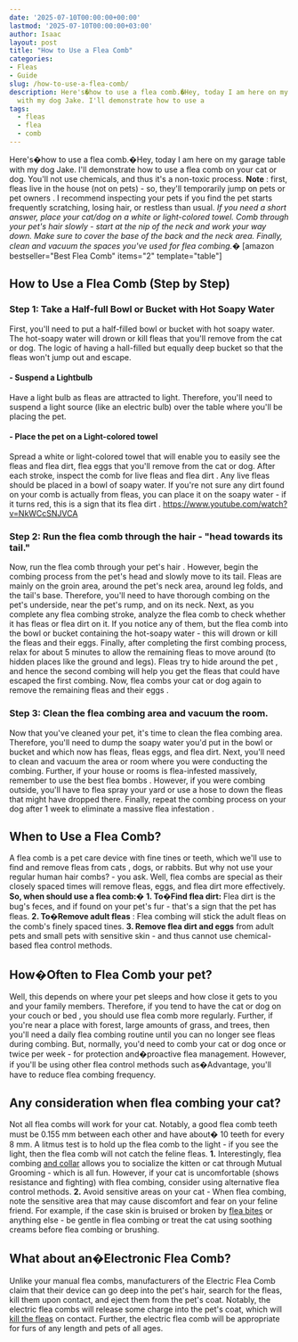 ```yaml
---
date: '2025-07-10T00:00:00+00:00'
lastmod: '2025-07-10T00:00:00+03:00'
author: Isaac
layout: post
title: "How to Use a Flea Comb"
categories:
- Fleas
- Guide
slug: /how-to-use-a-flea-comb/
description: Here's�how to use a flea comb.�Hey, today I am here on my garage table
  with my dog Jake. I'll demonstrate how to use a
tags: 
  - fleas
  - flea
  - comb
---
```

Here's�how to use a flea comb.�Hey, today I am here on my garage table with my dog Jake. I'll demonstrate how to use a
flea comb
on your cat or dog. You'll not use chemicals, and thus it's a non-toxic process.
**Note**
: first, fleas live in the house (not on pets) - so, they'll temporarily jump on pets or
pet owners
. I recommend inspecting your pets if you find the pet starts frequently scratching, losing hair, or restless than usual.
*If you need a short answer, place your cat/dog on a white or light-colored towel. Comb through your pet's hair slowly - start at the nip of the neck and work your way down. Make sure to cover the base of the back and the neck area. Finally, clean and vacuum the spaces you've used for flea combing.�*
[amazon bestseller="Best Flea Comb" items="2" template="table"]
## How to Use a Flea Comb (Step by Step)
### Step 1: Take a Half-full Bowl or Bucket with Hot Soapy Water
First, you'll need to put a half-filled bowl or bucket with hot soapy water. The
hot-soapy water will drown or kill fleas
that you'll remove from the cat or dog. The logic of having a hall-filled but equally deep bucket so that the fleas won't jump out and escape.
#### - Suspend a Lightbulb
Have a light bulb as fleas are attracted to light. Therefore, you'll need to suspend a light source (like an electric bulb) over the table where you'll be placing the pet.
#### - Place the pet on a Light-colored towel
Spread a white or light-colored towel that will enable you to easily see the fleas and flea dirt,
flea eggs
that you'll remove from the cat or dog.
After each stroke, inspect the comb for live fleas and
flea dirt
. Any live fleas should be placed in a bowl of soapy water. If you're not sure any dirt found on your comb is actually from fleas, you can place it on the soapy water - if it turns red, this is a
sign that its flea dirt
.
https://www.youtube.com/watch?v=NkWCcSNJVCA
### Step 2: Run the flea comb through the hair - "head towards its tail."
Now, run the flea comb
through your pet's hair
. However, begin the combing process from the pet's head and slowly move to its tail.
Fleas are mainly on the groin area, around the pet's neck area, around leg folds, and the tail's base. Therefore, you'll need to have thorough combing on the pet's underside, near the pet's rump, and on its neck.
Next, as you complete any flea combing stroke, analyze the flea comb to check whether it has fleas or flea dirt on it. If you notice any of them, but the flea comb into the bowl or bucket containing the hot-soapy
water - this will drown or kill
the fleas and their eggs.
Finally, after completing the first combing process, relax for about 5 minutes to allow the remaining fleas to move around (to hidden places like the ground and legs).
Fleas try to hide around the pet
, and hence the second combing will help you get the fleas that could have escaped the first combing. Now, flea combs your cat or dog again to
remove the remaining fleas and their eggs
.
### Step 3: Clean the flea combing area and vacuum the room.
Now that you've cleaned your pet, it's time to clean the flea combing area. Therefore, you'll need to dump the soapy water you'd put in the bowl or bucket and which now has fleas, fleas eggs, and flea dirt.
Next, you'll need to clean and vacuum the area or room where you were conducting the combing. Further, if your house or rooms is flea-infested massively, remember to use the
best flea bombs
.
However, if you were combing outside, you'll have to
flea spray your yard
or use a hose to down the fleas that might have dropped there. Finally, repeat the combing process on your dog after 1 week to
eliminate a massive flea infestation
.
## When to Use a Flea Comb?
A flea comb is a pet care device with fine tines or teeth, which we'll use to find and
remove fleas from cats
, dogs, or rabbits. But why not use your regular human hair combs? - you ask. Well,
flea combs
are special as their closely spaced times will remove fleas, eggs, and flea dirt more effectively.
**So, when should use a flea comb:�**
**1. To�Find flea dirt:**
Flea dirt is the bug's feces, and if found on your pet's fur - that's a sign that the pet has fleas.
**2. To�Remove adult fleas**
: Flea combing will stick the adult fleas on the comb's finely spaced tines.
**3. Remove flea dirt and eggs**
from adult pets and small pets with sensitive skin - and thus cannot use chemical-based flea control methods.
## How�Often to Flea Comb your pet?
Well, this depends on where your pet sleeps and how close it gets to you and your family members. Therefore, if you tend to have the cat or
dog on your couch or bed
, you should use flea comb more regularly.
Further, if you're near a place with forest, large amounts of grass, and trees, then you'll need a daily flea combing routine until you can no longer see fleas during combing.
But, normally, you'd need to comb your
cat or dog
once or twice per week - for protection and�proactive flea management. However, if you'll be using other flea control methods such as�Advantage, you'll have to reduce flea combing frequency.
## Any consideration when flea combing your cat?
Not all flea combs will work for your cat. Notably, a good flea comb teeth must be 0.155 mm between each other and have about� 10 teeth for every 8 mm. A litmus test is to hold up the flea comb to the light - if you see the light, then the flea comb will not catch the feline fleas.
**1.**
Interestingly, flea combing
[and collar](https://pestpolicy.com/best-flea-collar-for-cats/)
allows you to socialize the kitten or cat through Mutual Grooming - which is all fun. However, if your cat is uncomfortable (shows resistance and fighting) with flea combing, consider using alternative flea control methods.
**2.**
Avoid sensitive areas on your cat - When flea combing, note the sensitive area that may cause discomfort and fear on your feline friend. For example, if the case skin is bruised or broken by
[flea bites](https://pestpolicy.com/do-fleas-bite-humans/)
or anything else - be gentle in flea combing or treat the cat using soothing creams before flea combing or brushing.
## What about an�Electronic Flea Comb?
Unlike your manual flea combs, manufacturers of the
Electric Flea Comb
claim that their device can go deep into the pet's hair, search for the fleas, kill them upon contact, and eject them from the pet's coat.
Notably, the electric flea combs will release some charge into the pet's coat, which will
[kill the fleas](https://pestpolicy.com/how-to-kill-fleas-on-dogs-naturally-safe-and-fast/)
on contact. Further, the electric flea comb will be appropriate for furs of any length and pets of all ages.
